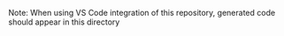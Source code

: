 Note: When using VS Code integration of this repository, generated code should appear in this directory
